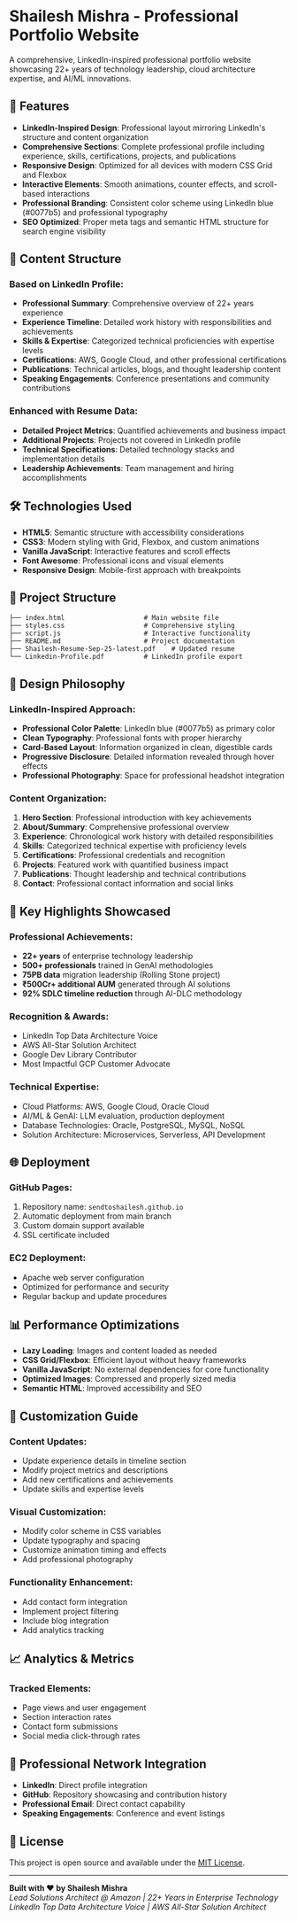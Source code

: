 # Shailesh Mishra - Professional Portfolio Website

A comprehensive, LinkedIn-inspired professional portfolio website showcasing 22+ years of technology leadership, cloud architecture expertise, and AI/ML innovations.

## 🚀 Features

- **LinkedIn-Inspired Design**: Professional layout mirroring LinkedIn's structure and content organization
- **Comprehensive Sections**: Complete professional profile including experience, skills, certifications, projects, and publications
- **Responsive Design**: Optimized for all devices with modern CSS Grid and Flexbox
- **Interactive Elements**: Smooth animations, counter effects, and scroll-based interactions
- **Professional Branding**: Consistent color scheme using LinkedIn blue (#0077b5) and professional typography
- **SEO Optimized**: Proper meta tags and semantic HTML structure for search engine visibility

## 🎯 Content Structure

### Based on LinkedIn Profile:
- **Professional Summary**: Comprehensive overview of 22+ years experience
- **Experience Timeline**: Detailed work history with responsibilities and achievements
- **Skills & Expertise**: Categorized technical proficiencies with expertise levels
- **Certifications**: AWS, Google Cloud, and other professional certifications
- **Publications**: Technical articles, blogs, and thought leadership content
- **Speaking Engagements**: Conference presentations and community contributions

### Enhanced with Resume Data:
- **Detailed Project Metrics**: Quantified achievements and business impact
- **Additional Projects**: Projects not covered in LinkedIn profile
- **Technical Specifications**: Detailed technology stacks and implementation details
- **Leadership Achievements**: Team management and hiring accomplishments

## 🛠️ Technologies Used

- **HTML5**: Semantic structure with accessibility considerations
- **CSS3**: Modern styling with Grid, Flexbox, and custom animations
- **Vanilla JavaScript**: Interactive features and scroll effects
- **Font Awesome**: Professional icons and visual elements
- **Responsive Design**: Mobile-first approach with breakpoints

## 📁 Project Structure

```
├── index.html                    # Main website file
├── styles.css                    # Comprehensive styling
├── script.js                     # Interactive functionality
├── README.md                     # Project documentation
├── Shailesh-Resume-Sep-25-latest.pdf    # Updated resume
└── Linkedin-Profile.pdf          # LinkedIn profile export
```

## 🎨 Design Philosophy

### LinkedIn-Inspired Approach:
- **Professional Color Palette**: LinkedIn blue (#0077b5) as primary color
- **Clean Typography**: Professional fonts with proper hierarchy
- **Card-Based Layout**: Information organized in clean, digestible cards
- **Progressive Disclosure**: Detailed information revealed through hover effects
- **Professional Photography**: Space for professional headshot integration

### Content Organization:
1. **Hero Section**: Professional introduction with key achievements
2. **About/Summary**: Comprehensive professional overview
3. **Experience**: Chronological work history with detailed responsibilities
4. **Skills**: Categorized technical expertise with proficiency levels
5. **Certifications**: Professional credentials and recognition
6. **Projects**: Featured work with quantified business impact
7. **Publications**: Thought leadership and technical contributions
8. **Contact**: Professional contact information and social links

## 🚀 Key Highlights Showcased

### Professional Achievements:
- **22+ years** of enterprise technology leadership
- **500+ professionals** trained in GenAI methodologies
- **75PB data** migration leadership (Rolling Stone project)
- **₹500Cr+ additional AUM** generated through AI solutions
- **92% SDLC timeline reduction** through AI-DLC methodology

### Recognition & Awards:
- LinkedIn Top Data Architecture Voice
- AWS All-Star Solution Architect
- Google Dev Library Contributor
- Most Impactful GCP Customer Advocate

### Technical Expertise:
- Cloud Platforms: AWS, Google Cloud, Oracle Cloud
- AI/ML & GenAI: LLM evaluation, production deployment
- Database Technologies: Oracle, PostgreSQL, MySQL, NoSQL
- Solution Architecture: Microservices, Serverless, API Development

## 🌐 Deployment

### GitHub Pages:
1. Repository name: `sendtoshailesh.github.io`
2. Automatic deployment from main branch
3. Custom domain support available
4. SSL certificate included

### EC2 Deployment:
- Apache web server configuration
- Optimized for performance and security
- Regular backup and update procedures

## 📊 Performance Optimizations

- **Lazy Loading**: Images and content loaded as needed
- **CSS Grid/Flexbox**: Efficient layout without heavy frameworks
- **Vanilla JavaScript**: No external dependencies for core functionality
- **Optimized Images**: Compressed and properly sized media
- **Semantic HTML**: Improved accessibility and SEO

## 🔧 Customization Guide

### Content Updates:
- Update experience details in timeline section
- Modify project metrics and descriptions
- Add new certifications and achievements
- Update skills and expertise levels

### Visual Customization:
- Modify color scheme in CSS variables
- Update typography and spacing
- Customize animation timing and effects
- Add professional photography

### Functionality Enhancement:
- Add contact form integration
- Implement project filtering
- Include blog integration
- Add analytics tracking

## 📈 Analytics & Metrics

### Tracked Elements:
- Page views and user engagement
- Section interaction rates
- Contact form submissions
- Social media click-through rates

## 🤝 Professional Network Integration

- **LinkedIn**: Direct profile integration
- **GitHub**: Repository showcasing and contribution history
- **Professional Email**: Direct contact capability
- **Speaking Engagements**: Conference and event listings

## 📄 License

This project is open source and available under the [MIT License](LICENSE).

---

**Built with ❤️ by Shailesh Mishra**  
*Lead Solutions Architect @ Amazon | 22+ Years in Enterprise Technology*  
*LinkedIn Top Data Architecture Voice | AWS All-Star Solution Architect*